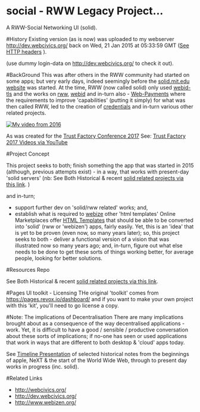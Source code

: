 # social - RWW Legacy Project...
A RWW-Social Networking UI (solid). 

#History
Existing version (as is now) was uploaded to my webserver http://dev.webcivics.org/ back on Wed, 21 Jan 2015 at 05:33:59 GMT ([See HTTP headers](http://dev.webcivics.org/) ). 

(use dummy login-data on http://dev.webcivics.org/ to check it out).

#BackGround
This was after others in the RWW community had started on some apps; but very early days, indeed seemingly before the [solid.mit.edu website](https://web.archive.org/web/20160815000000*/https://solid.mit.edu/) was started.  At the time, RWW (now called solid) only used [webid-tls](https://www.w3.org/2005/Incubator/webid/spec/tls/) and the works on [rww](https://lists.w3.org/Archives/Public/public-rww/), [webid](https://lists.w3.org/Archives/Public/public-webid/) and in-turn also - [Web-Payments](https://lists.w3.org/Archives/Public/public-webpayments/) where the requirements to improve 'capabilities' (putting it simply) for what was then called RWW, led to the creation of [credentials](https://lists.w3.org/Archives/Public/public-credentials/) and in-turn various other related projects. 

[![My video from 2016](https://img.youtube.com/vi/e9vROTibKiE/maxresdefault.jpg)](https://youtu.be/e9vROTibKiE)

As was created for the [Trust Factory Conference 2017](https://2017.trustfactory.org/) See: [Trust Factory 2017 Videos via YouTube](https://www.youtube.com/playlist?list=PLCbmz0VSZ_vr9VW6CjOqyYVedHw_Ql2fa) 

#Project Concept

This project seeks to both; finish something the app that was started in 2015 (although, previous attempts exist) - in a way, that works with present-day 'solid servers' (nb: See Both Historical & recent [solid related projects via this link](https://github.com/WebCivics/solid-stuff).  )

and in-turn; 
- support further dev on 'solid/rww related' works; and,
- establish what is required to [webize](https://www.w3.org/community/webize/) other 'html templates'
Online Marketplaces offer [HTML Templates](https://themeforest.net/category/site-templates) that should be able to be converted into 'solid' (rww or 'webizen') apps, fairly easily.  Yet, this is an 'idea' that is yet to be proven (even now, so many years later); so, this project seeks to both - deliver a functional version of a vision that was illustrated now so many years ago; and, in-turn, figure out what else needs to be done to get these sorts of things working better, for average people, looking for better solutions.  

#Resources Repo 

See Both Historical & recent [solid related projects via this link](https://github.com/WebCivics/solid-stuff).   

#Pages UI toolkit - Licensing
THe original 'toolkit' comes from https://pages.revox.io/dashboard/ and if you want to make your own project with this 'kit', you'll need to go license a copy.

#Note: The implications of Decentralisation
There are many implications brought about as a consequence of the way decentralised applications - work.  Yet, it is difficult to have a good / sensible / productive conversation about these sorts of implications; if no-one has seen or used applications that work in ways that are different to both desktop & 'cloud' apps today. 

See [Timeline Presentation](https://cdn.knightlab.com/libs/timeline3/latest/embed/index.html?source=1WXgSplqAB62oMSdwqli_1G3k37c0y6fZkZJLzc5Www8&font=Default&lang=en&hash_bookmark=true&initial_zoom=4&start_at_slide=8&height=800#event-tim-berners-lee-the-future-of-the-web-www94) of selected historical notes from the beginnings of apple, NeXT &amp; the start of the World Wide Web, through to present day works in progress (inc. solid).

#Related Links
- http://webcivics.org/
- http://dev.webcivics.org/
- http://www.webizen.org/ 
